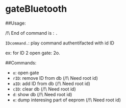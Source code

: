 # gateBluetooth

##Usage:

/!\\ End of command is : `.`

`IDcommand.`: play command <command> authentifacted with id ID

ex: for ID 2 open gate: 2o.

##Commands:

+ `o`: open gate
+ `rID`: remove ID from db (/!\\ Need root id)
+ `aID`: add ID from db (/!\\ Need root id)
+ `cID`: clear db (/!\\ Need root id)
+ `d`: show db (/!\\ Need root id)
+ `e`: dump interesing part of eeprom (/!\\ Need root id)
